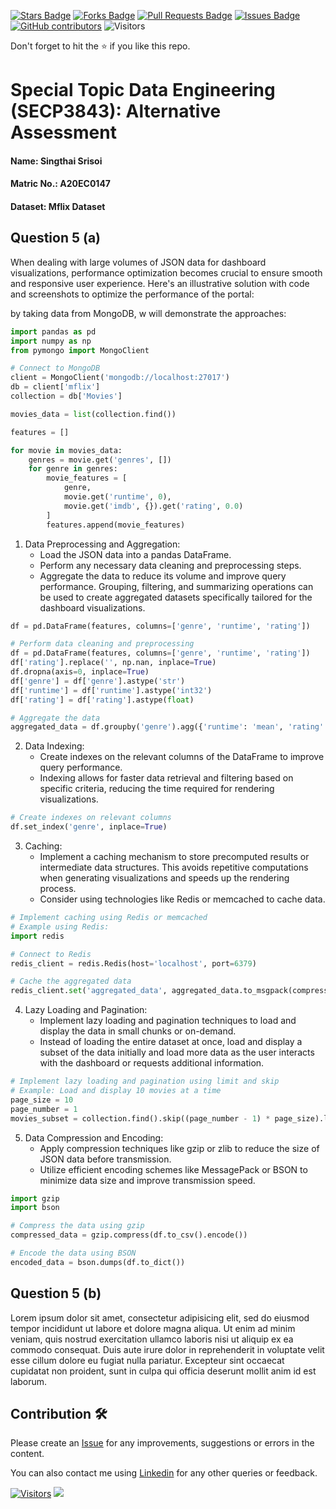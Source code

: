 <a href="https://github.com/drshahizan/SECP3843/stargazers"><img src="https://img.shields.io/github/stars/drshahizan/SECP3843" alt="Stars Badge"/></a>
<a href="https://github.com/drshahizan/SECP3843/network/members"><img src="https://img.shields.io/github/forks/drshahizan/SECP3843" alt="Forks Badge"/></a>
<a href="https://github.com/drshahizan/SECP3843/pulls"><img src="https://img.shields.io/github/issues-pr/drshahizan/SECP3843" alt="Pull Requests Badge"/></a>
<a href="https://github.com/drshahizan/SECP3843/issues"><img src="https://img.shields.io/github/issues/drshahizan/SECP3843" alt="Issues Badge"/></a>
<a href="https://github.com/drshahizan/SECP3843/graphs/contributors"><img alt="GitHub contributors" src="https://img.shields.io/github/contributors/drshahizan/SECP3843?color=2b9348"></a>
![Visitors](https://api.visitorbadge.io/api/visitors?path=https%3A%2F%2Fgithub.com%2Fdrshahizan%2FSECP3843&labelColor=%23d9e3f0&countColor=%23697689&style=flat)


Don't forget to hit the :star: if you like this repo.

# Special Topic Data Engineering (SECP3843): Alternative Assessment

#### Name: Singthai Srisoi
#### Matric No.: A20EC0147
#### Dataset: Mflix Dataset

## Question 5 (a)
When dealing with large volumes of JSON data for dashboard visualizations, performance optimization becomes crucial to ensure smooth and responsive user experience. Here's an illustrative solution with code and screenshots to optimize the performance of the portal:

by taking data from MongoDB, w will demonstrate the approaches:
```python
import pandas as pd
import numpy as np
from pymongo import MongoClient

# Connect to MongoDB
client = MongoClient('mongodb://localhost:27017')
db = client['mflix']
collection = db['Movies']

movies_data = list(collection.find())

features = []

for movie in movies_data:
    genres = movie.get('genres', [])
    for genre in genres:
        movie_features = [
            genre,
            movie.get('runtime', 0),
            movie.get('imdb', {}).get('rating', 0.0)
        ]
        features.append(movie_features)
```

1. Data Preprocessing and Aggregation:
   - Load the JSON data into a pandas DataFrame.
   - Perform any necessary data cleaning and preprocessing steps.
   - Aggregate the data to reduce its volume and improve query performance. Grouping, filtering, and summarizing operations can be used to create aggregated datasets specifically tailored for the dashboard visualizations.
   
```python
df = pd.DataFrame(features, columns=['genre', 'runtime', 'rating'])

# Perform data cleaning and preprocessing
df = pd.DataFrame(features, columns=['genre', 'runtime', 'rating'])
df['rating'].replace('', np.nan, inplace=True)
df.dropna(axis=0, inplace=True)
df['genre'] = df['genre'].astype('str')
df['runtime'] = df['runtime'].astype('int32')
df['rating'] = df['rating'].astype(float)

# Aggregate the data
aggregated_data = df.groupby('genre').agg({'runtime': 'mean', 'rating': 'mean'}).reset_index()

```
   

2. Data Indexing:
   - Create indexes on the relevant columns of the DataFrame to improve query performance.
   - Indexing allows for faster data retrieval and filtering based on specific criteria, reducing the time required for rendering visualizations.
   
```python
# Create indexes on relevant columns
df.set_index('genre', inplace=True)
```

3. Caching:
   - Implement a caching mechanism to store precomputed results or intermediate data structures. This avoids repetitive computations when generating visualizations and speeds up the rendering process.
   - Consider using technologies like Redis or memcached to cache data.
   
```python
# Implement caching using Redis or memcached
# Example using Redis:
import redis

# Connect to Redis
redis_client = redis.Redis(host='localhost', port=6379)

# Cache the aggregated data
redis_client.set('aggregated_data', aggregated_data.to_msgpack(compress='zlib'))
```

4. Lazy Loading and Pagination:
   - Implement lazy loading and pagination techniques to load and display the data in small chunks or on-demand.
   - Instead of loading the entire dataset at once, load and display a subset of the data initially and load more data as the user interacts with the dashboard or requests additional information.
   
```python
# Implement lazy loading and pagination using limit and skip
# Example: Load and display 10 movies at a time
page_size = 10
page_number = 1
movies_subset = collection.find().skip((page_number - 1) * page_size).limit(page_size)
```

5. Data Compression and Encoding:
   - Apply compression techniques like gzip or zlib to reduce the size of JSON data before transmission.
   - Utilize efficient encoding schemes like MessagePack or BSON to minimize data size and improve transmission speed.
```python
import gzip
import bson

# Compress the data using gzip
compressed_data = gzip.compress(df.to_csv().encode())

# Encode the data using BSON
encoded_data = bson.dumps(df.to_dict())
```

## Question 5 (b)
Lorem ipsum dolor sit amet, consectetur adipisicing elit, sed do eiusmod tempor incididunt ut labore et dolore magna aliqua. Ut enim ad minim veniam, quis nostrud exercitation ullamco laboris nisi ut aliquip ex ea commodo consequat. Duis aute irure dolor in reprehenderit in voluptate velit esse cillum dolore eu fugiat nulla pariatur. Excepteur sint occaecat cupidatat non proident, sunt in culpa qui officia deserunt mollit anim id est laborum.

## Contribution 🛠️
Please create an [Issue](https://github.com/drshahizan/special-topic-data-engineering/issues) for any improvements, suggestions or errors in the content.

You can also contact me using [Linkedin](https://www.linkedin.com/in/drshahizan/) for any other queries or feedback.

[![Visitors](https://api.visitorbadge.io/api/visitors?path=https%3A%2F%2Fgithub.com%2Fdrshahizan&labelColor=%23697689&countColor=%23555555&style=plastic)](https://visitorbadge.io/status?path=https%3A%2F%2Fgithub.com%2Fdrshahizan)
![](https://hit.yhype.me/github/profile?user_id=81284918)




